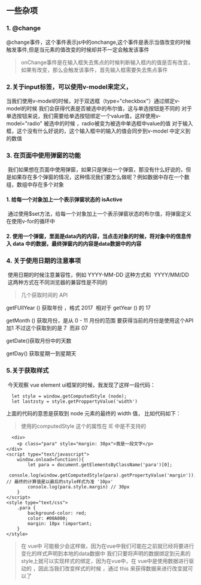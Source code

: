 ## 一些杂项
### 1. @change
  @change事件，这个事件表示js中的onchange,这个事件是表示当值改变的时候触发事件,但是当元素的值改变的时候却并不一定会触发该事件
>onChange事件是在输入框失去焦点的时候判断输入框内的值是否有改变，如果有改变，那么会触发该事件，首先输入框需要失去焦点事件
>
### 2.关于input标签，可以使用v-model来定义，
  当我们使用v-model的时候，对于双选框（type="checkbox"）通过绑定v-model的时候 我们会获得代表是否被选中的布尔值，这与单选按钮是不同的
对于单选按钮来说，我们需要给单选按钮绑定一个value值，这样使用v-model="radio"  被选中的时候 ，radio被变为被选中单选框中value的值
对于输入框，这个没有什么好说的，这个输入框中的输入的值会同步到v-model 中定义到的数值
### 3. 在页面中使用弹窗的功能
  我们如果想在页面中使用弹窗，如果只是弹出一个弹窗，那没有什么好说的，但是如果存在多个弹窗的情况，这种情况我们要怎么做呢？例如数据中存在一个数组，数组中存在多个对象
#### 1. 给每一个对象加上一个表示弹窗状态的 isActive
  通过使用$set方法，给每一个对象加上一个表示弹窗状态的布尔值，将弹窗定义在使用v-for的循环中
#### 2. 使用一个弹窗，里面是data内的内容，当点击对象的时候，将对象中的信息传入 data 中的数据，最终弹窗内的内容是data数据中的内容
### 4. 关于使用日期的注意事项
  使用日期的时候注意兼容性，例如 YYYY-MM-DD 这种方式和  YYYY/MM/DD  这两种方式在不同浏览器的兼容性是不同的
>几个获取时间的 API
>
getFUllYear () 获取年份 ，格式 2017  相对于 getYear () 的 17

getMonth () 获取月份，是从 0 - 11 月份的范围 要获得当前的月份是使用这个API 加1 不过这个获取到的是 7  而非 07

getDate()获取月份中的天数

getDay() 获取星期一到星期天
 
### 5.关于获取样式
  今天观察 vue  element ui框架的时候，我发现了这样一段代码：

```
  let style = window.getComputedStyle (node);
  let lastzsty = style.getProppertyValue('width')
```
上面的代码的意思是获取到 node 元素的最终的 width 值， 比如代码如下：
> 使用的computedStyle 这个的属性在 IE 中是不支持的
>

```
  <div>
    <p class="para" style="margin: 30px">我是一段文字</p>
</div>
<script type="text/javascript">
    window.onload=function(){
        let para = document.getElementsByClassName('para')[0];
        console.log(window.getComputedStyle(para).getPropertyValue('margin')); // 最终的计算值是以最后的style样式为准 '10px'
        console.log(para.style.margin) // 30px
    }
</script>
<style type="text/css">
    .para {
        background-color: red;
        color: #00A000;
        margin: 10px !important;
    }
</style>
```
>在 vue中 可能极少会这样做，因为在vue中我们可能在之前就已经将要进行变化的样式声明到本地的data数据中 我们只要将声明的数据绑定到元素的style上就可以实现样式的绑定，因为在vue中，在 vue中是使用数据进行驱动的 ，因此当我们改变样式的时候 ，通过 this 来获得数据来进行改变就可以了
>




